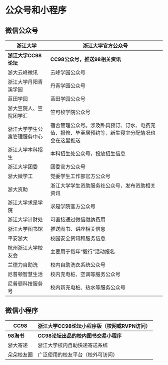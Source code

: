 # 公众号和小程序

## 微信公众号

|浙江大学                     |   浙江大学官方公众号|
|-|-|
|**浙江大学CC98论坛** | **CC98公众号，推送98相关资讯** |
|浙大云峰微讯 | 云峰学园公众号 |
|浙江大学丹阳青溪学园 | 丹青学园公众号 |
|蓝田学园 | 蓝田学园公众号 |
|浙大竺院人、竺院团学汇 | 竺可桢学院公众号 |
| 浙江大学学生公寓管理服务中心   | 宿舍管理公众号。涉及卧具预订、订水、电费充值、报修、毕至居预约等，新生寝室分配情况也会在这里推送 |
|          浙江大学本科招生   |       本科招生处公众号，投放招生信息|
|          浙江大学团委       |   团委官方公众号|
|          浙大微学工         | 党委学生工作部官方公众号|
|    浙大资助                 | 浙江大学学生资助服务社公众号，发布资助相关资讯|
| 浙江大学求是学院 | 求是学院官方公众号 |
|          浙江大学计财处     |     可直接通过微信缴纳费用|
|          浙江大学图书馆     |     推送图书、讲座相关信息|
|  平安浙大   | 校园安全资讯和服务信息 |
|          杭州浙江大学校友会 |         主要用于每年“毅行”活动报名|
|          兰德力自助洗       |   校内自助洗衣系统公众号|
|          尼普顿智慧生活     |     校内充电桩、空调等服务公众号|
| 尼普顿科技服务号 | 校内新充电桩、热水等服务公众号 |

## 微信小程序

|	CC98	  | 浙江大学CC98论坛小程序版（校网或RVPN访问） |
|-|-|
| **98淘书** | **CC98论坛出品的校内图书交易小程序**       |
|	浙大寄递	| 浙江大学校内自助快递寄送系统 |
|	朵朵校友圈| 广泛使用的校友平台（校外可访问） |

